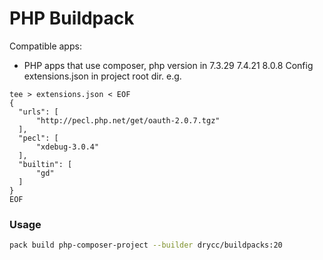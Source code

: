 # PHP Buildpack

Compatible apps:
- PHP apps that use composer, php version in 7.3.29 7.4.21 8.0.8
  Config extensions.json in project root dir. e.g.
```
tee > extensions.json < EOF
{
  "urls": [
      "http://pecl.php.net/get/oauth-2.0.7.tgz"
  ],
  "pecl": [
      "xdebug-3.0.4"
  ],
  "builtin": [
      "gd"
  ]
}
EOF
```

### Usage

```bash
pack build php-composer-project --builder drycc/buildpacks:20
```